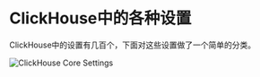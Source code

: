 # ClickHouse中的各种设置
ClickHouse中的设置有几百个，下面对这些设置做了一个简单的分类。

![ClickHouse Core Settings](https://github.com/Alex-Cheng/alex-cheng.github.io/assets/1518453/483dcaf8-7aac-438b-9ff7-0a313b477f51)



